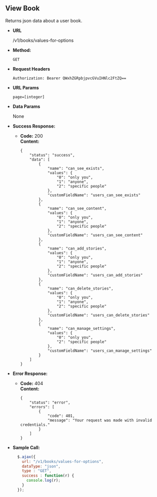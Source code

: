 **View Book**
----
  Returns json data about a user book.

* **URL**

  /v1/books/values-for-options
  
* **Method:**

  `GET`

*  **Request Headers**

    `Authorization: Bearer QWxhZGRpbjpvcGVuIHNlc2FtZQ==`

*  **URL Params**
    
   `page=[integer]`

* **Data Params**

  None

* **Success Response:**

  * **Code:** 200 <br />
    **Content:** 
    
    ```
    {
        "status": "success",
        "data": [
            {
                "name": "can_see_exists",
                "values": {
                    "0": "only you",
                    "1": "anyone",
                    "2": "specific people"
                },
                "customFieldName": "users_can_see_exists"
            },
            {
                "name": "can_see_content",
                "values": {
                    "0": "only you",
                    "1": "anyone",
                    "2": "specific people"
                },
                "customFieldName": "users_can_see_content"
            },
            {
                "name": "can_add_stories",
                "values": {
                    "0": "only you",
                    "1": "anyone",
                    "2": "specific people"
                },
                "customFieldName": "users_can_add_stories"
            },
            {
                "name": "can_delete_stories",
                "values": {
                    "0": "only you",
                    "1": "anyone",
                    "2": "specific people"
                },
                "customFieldName": "users_can_delete_stories"
            },
            {
                "name": "can_manage_settings",
                "values": {
                    "0": "only you",
                    "2": "specific people"
                },
                "customFieldName": "users_can_manage_settings"
            }
        ]
    }
    ```
 
* **Error Response:**

  * **Code:** 404 <br />
    **Content:** 
    ```
    {
        "status": "error",
        "errors": [
            {
                "code": 401,
                "message": "Your request was made with invalid credentials."
            }
        ]
    }
    ```

* **Sample Call:**

  ```javascript
    $.ajax({
      url: "/v1/books/values-for-options",
      dataType: "json",
      type : "GET",
      success : function(r) {
        console.log(r);
      }
    });
  ```
